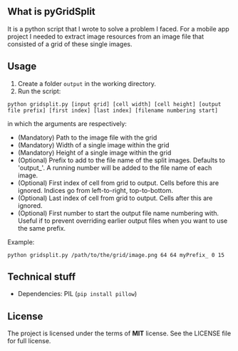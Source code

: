 ## What is pyGridSplit

It is a python script that I wrote to solve a problem I faced. For a mobile app project I needed to extract image resources from an image file that consisted of a grid of these single images.

## Usage

1. Create a folder `output` in the working directory.
2. Run the script:

```
python gridsplit.py [input grid] [cell width] [cell height] [output file prefix] [first index] [last index] [filename numbering start]
```

in which the arguments are respectively:
- (Mandatory) Path to the image file with the grid
- (Mandatory) Width of a single image within the grid
- (Mandatory) Height of a single image within the grid
- (Optional) Prefix to add to the file name of the split images. Defaults to 'output_'. A running number will be added to the file name of each image.
- (Optional) First index of cell from grid to output. Cells before this are ignored. Indices go from left-to-right, top-to-bottom.
- (Optional) Last index of cell from grid to output. Cells after this are ignored.
- (Optional) First number to start the output file name numbering with. Useful if to prevent overriding earlier output files when you want to use the same prefix.

Example:
```
python gridsplit.py /path/to/the/grid/image.png 64 64 myPrefix_ 0 15
```

## Technical stuff

-   Dependencies: PIL (`pip install pillow`)

## License

The project is licensed under the terms of **MIT** license. See the LICENSE file for full license.